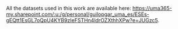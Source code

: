 All the datasets used in this work are available here: https://uma365-my.sharepoint.com/:u:/g/personal/guilopgar_uma_es/ESEs-gEQtt1EsGL7oQpU4KYB9zIeFSTHn4ldrOZXthhXPw?e=JUGzc5.
